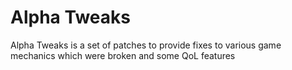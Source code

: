 # Alpha Tweaks

Alpha Tweaks is a set of patches to provide fixes to various game mechanics which were broken and some QoL features
